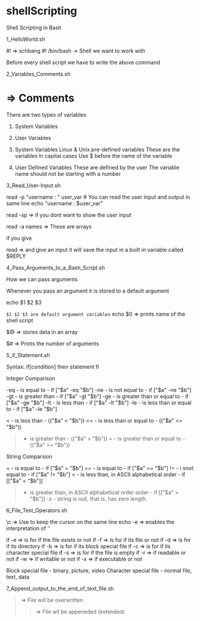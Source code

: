 # shellScripting
Shell Scripting in Bash

1_HelloWorld.sh

#! => schbang
#! /bin/bash -> Shell we want to work with

Before every shell script we have to write the above command

2_Variables_Comments.sh

# => Comments

There are two types of variables
1. System Variables
2. User Variables

1. System Variables
    Linux & Unix pre-defined variables
    These are the variables in capital cases
    Use $ before the name of the variable

2. User Defined Variables
    These are defined by the user
    The variable name should not be starting with a number


3_Read_User-Input.sh

read -p "username : " user_var # You can read the user input and output in same line
echo "username : $user_var"

read -sp => if you dont want to show the user input

read -a names => These are arrays

if you give 

read => and give an input it will save the input in a built in variable called $REPLY

4_Pass_Arguments_to_a_Bash_Script.sh

How we can pass arguments

Whenever you pass an argument it is stored to a default argument

echo $1 $2 $3

`$1 $2 $3 are default argument variables`
echo $0 => prints name of the shell script

$@ => stores data in an array

$# => Prints the number of arguments

5_if_Statement.sh

Syntax: if[condition]
        then
            statement
        fi

Integer Comparison

-eq - is equal to - if ["$a" -eq "$b"]
-ne - is not equal to - if ["$a" -ne "$b"]
-gt - is greater than - if ["$a" -gt "$b"]
-ge - is greater than or equal to - if ["$a" -ge "$b"]
-lt - is less than - if ["$a" -lt "$b"]
-le - is less than or equal to - if ["$a" -le "$b"]

< - is less than - (("$a" < "$b"))
<= - is less than or equal to - (("$a" <= "$b"))
> - is greater than - (("$a" > "$b"))
>= - is greater than or equal to - (("$a" >= "$b"))

String Comparsion

= - is equal to - if ["$a" = "$b"]
== - is equal to - if ["$a" == "$b"]
!= - i snot equal to - if ["$a" != "$b"]
< - is less than, in ASCII alphabetical order - if [["$a" < "$b"]]
> - is greater than, in ASCII alphabetical order order - if [["$a" > "$b"]]
-z - string is null, that is, has zero length

6_File_Test_Operators.sh

\c => Use to keep the cursor on the same line
echo -e => enables the interpretation of '\'

if -e => is for if the file exists or not
if -f => is for if its file or not
if -d => is for if its directory
if -b => is for if its block special file
if -c => is for if its character special file
if -s => is for if the file is empty
if -r => if readable or not
if -w => if writable or not
if -x => if executable or not


Block special file - binary, picture, video
Character special file - normal file, text, data

7_Append_output_to_the_end_of_text_file.sh

> => File will be overwritten
>> => File wil be appeneded (extended)







